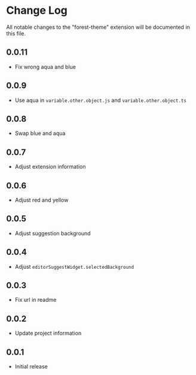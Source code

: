 # Change Log

All notable changes to the "forest-theme" extension will be documented in this file.

## 0.0.11

- Fix wrong aqua and blue

## 0.0.9

- Use aqua in `variable.other.object.js` and `variable.other.object.ts`

## 0.0.8

- Swap blue and aqua

## 0.0.7

- Adjust extension information

## 0.0.6

- Adjust red and yellow

## 0.0.5

- Adjust suggestion background

## 0.0.4

- Adjust `editorSuggestWidget.selectedBackground`

## 0.0.3

- Fix url in readme

## 0.0.2

- Update project information

## 0.0.1

- Initial release
